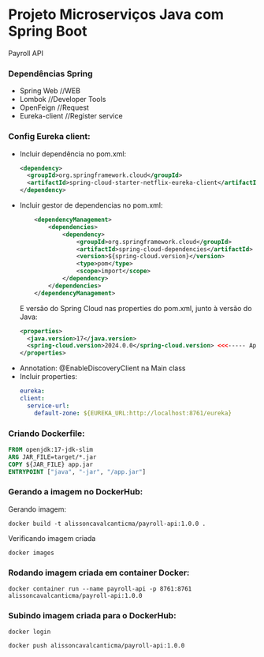 # Projeto Microserviços Java com Spring Boot
Payroll API

### Dependências Spring
- Spring Web //WEB
- Lombok //Developer Tools
- OpenFeign //Request
- Eureka-client //Register service

### Config Eureka client:
- Incluir dependência no pom.xml:
  ```xml
  <dependency>
    <groupId>org.springframework.cloud</groupId>
    <artifactId>spring-cloud-starter-netflix-eureka-client</artifactId>
  </dependency>
  ````
- Incluir gestor de dependencias no pom.xml:
  ```` xml
      <dependencyManagement>
          <dependencies>
              <dependency>
                  <groupId>org.springframework.cloud</groupId>
                  <artifactId>spring-cloud-dependencies</artifactId>
                  <version>${spring-cloud.version}</version>
                  <type>pom</type>
                  <scope>import</scope>
              </dependency>
          </dependencies>
      </dependencyManagement>
  ````
  E versão do Spring Cloud nas properties do pom.xml, junto à versão do Java:
  ```` xml
  <properties>
    <java.version>17</java.version>
    <spring-cloud.version>2024.0.0</spring-cloud.version> <<<----- Apenas essa linha
  </properties>
  ````
- Annotation: @EnableDiscoveryClient na Main class
- Incluir properties:
  ```yml 
  eureka:
  client:
    service-url:
      default-zone: ${EUREKA_URL:http://localhost:8761/eureka}
  ````

### Criando Dockerfile:

```` dockerfile
FROM openjdk:17-jdk-slim
ARG JAR_FILE=target/*.jar
COPY ${JAR_FILE} app.jar
ENTRYPOINT ["java", "-jar", "/app.jar"]
````
### Gerando a imagem no DockerHub:

Gerando imagem:

    docker build -t alissoncavalcanticma/payroll-api:1.0.0 .

Verificando imagem criada

    docker images

### Rodando imagem criada em container Docker:

    docker container run --name payroll-api -p 8761:8761 alissoncavalcanticma/payroll-api:1.0.0

### Subindo imagem criada para o DockerHub:

    docker login

    docker push alissoncavalcanticma/payroll-api:1.0.0